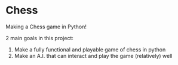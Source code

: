# Chess
Making a Chess game in Python! 

2 main goals in this project: 

  1) Make a fully functional and playable game of chess in python
  2) Make an A.I. that can interact and play the game (relatively) well
